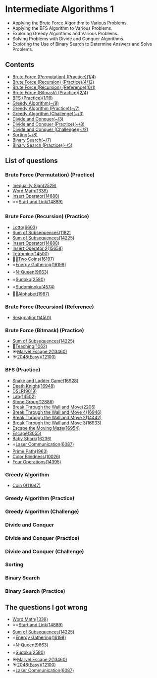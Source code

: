 Intermediate Algorithms 1
================

- Applying the Brute Force Algorithm to Various Problems.
- Applying the BFS Algorithm to Various Problems.
- Exploring Greedy Algorithms and Various Problems.
- Solving Problems with Divide and Conquer Algorithms.
- Exploring the Use of Binary Search to Determine Answers and Solve Problems.

Contents
-----------------

- [Brute Force (Permutation) (Practice)(1/4)](#brute-force-permutation-practice)
- [Brute Force (Recursion) (Practice)(4/12)](#brute-force-recursion-practice)
- [Brute Force (Recursion) (Reference)(0/1)](#brute-force-recursion-reference)
- [Brute Force (Bitmask) (Practice)(2/4)](#brute-force-bitmask-practice)
- [BFS (Practice)(1/16)](#bfs-practice)
- [Greedy Algorithm(~/9)](#greedy-algorithm)
- [Greedy Algorithm (Practice)(~/7)](#greedy-algorithm-practice)
- [Greedy Algorithm (Challenge)(~/3)](#greedy-algorithm-challenge)
- [Divide and Conquer(~/3)](#divide-and-conquer)
- [Divide and Conquer (Practice)(~/8)](#divide-and-conquer-practice)
- [Divide and Conquer (Challenge)(~/2)](#divide-and-conquer-challenge)
- [Sorting(~/8)](#sorting)
- [Binary Search(~/7)](#binary-search)
- [Binary Search (Practice)(~/5)](#binary-search-practice)

List of questions
------------

### Brute Force (Permutation) (Practice)

- [Inequality Sign(2529)](https://github.com/yoru4890/coding_test/blob/main/baekjoon/intermediate_algorithms_1/2529.md)
- [Word Math(1339)](https://github.com/yoru4890/coding_test/blob/main/baekjoon/intermediate_algorithms_1/1339.md)
- [Insert Operator(14888)](https://github.com/yoru4890/coding_test/blob/main/baekjoon/intermediate_algorithms_1/14888.md)
- ⭐⭐[Start and Link(14889)](https://github.com/yoru4890/coding_test/blob/main/baekjoon/intermediate_algorithms_1/14889.md)


### Brute Force (Recursion) (Practice)

- [Lotto(6603)](https://github.com/yoru4890/coding_test/blob/main/baekjoon/intermediate_algorithms_1/6603.md)
- [Sum of Subsequences(1182)](https://github.com/yoru4890/coding_test/blob/main/baekjoon/intermediate_algorithms_1/1182.md)
- [Sum of Subsequences(14225)](https://github.com/yoru4890/coding_test/blob/main/baekjoon/intermediate_algorithms_1/14225.md)
- [Insert Operator(14888)](https://github.com/yoru4890/coding_test/blob/main/baekjoon/intermediate_algorithms_1/14888.md)
- [Insert Operator 2(15658)](https://github.com/yoru4890/coding_test/blob/main/baekjoon/intermediate_algorithms_1/15658.md)
- [Tetromino(14500)](https://github.com/yoru4890/coding_test/blob/main/baekjoon/intermediate_algorithms_1/14500.md)
- 🌟🌟[Two Coins(16197)](https://github.com/yoru4890/coding_test/blob/main/baekjoon/intermediate_algorithms_1/16197.md)
- ⭐[Energy Gathering(16198)](https://github.com/yoru4890/coding_test/blob/main/baekjoon/intermediate_algorithms_1/16198.md)
- ⭐[N-Queen(9663)](https://github.com/yoru4890/coding_test/blob/main/baekjoon/intermediate_algorithms_1/9663.md)
- ⭐[Sudoku(2580)](https://github.com/yoru4890/coding_test/blob/main/baekjoon/intermediate_algorithms_1/2580.md)
- ⭐[Sudominoku(4574)](https://github.com/yoru4890/coding_test/blob/main/baekjoon/intermediate_algorithms_1/4574.md)
- 🌙🌙[Alphabet(1987)](https://github.com/yoru4890/coding_test/blob/main/baekjoon/intermediate_algorithms_1/1987.md)

### Brute Force (Recursion) (Reference)

- [Resignation(14501)](https://github.com/yoru4890/coding_test/blob/main/baekjoon/intermediate_algorithms_1/14501.md)

### Brute Force (Bitmask) (Practice)

- [Sum of Subsequences(14225)](https://github.com/yoru4890/coding_test/blob/main/baekjoon/intermediate_algorithms_1/14225.md)
- 🌟[Teaching(1062)](https://github.com/yoru4890/coding_test/blob/main/baekjoon/intermediate_algorithms_1/1062.md)
- ☀️[Marvel Escape 2(13460)](https://github.com/yoru4890/coding_test/blob/main/baekjoon/intermediate_algorithms_1/13460.md)
- ☀️[2048(Easy)(12100)](https://github.com/yoru4890/coding_test/blob/main/baekjoon/intermediate_algorithms_1/12100.md)

### BFS (Practice)

- [Snake and Ladder Game(16928)](https://github.com/yoru4890/coding_test/blob/main/baekjoon/intermediate_algorithms_1/16928.md)
- [Death Knight(16948)](https://github.com/yoru4890/coding_test/blob/main/baekjoon/intermediate_algorithms_1/16948.md)
- [DSLR(9019)](https://github.com/yoru4890/coding_test/blob/main/baekjoon/intermediate_algorithms_1/9019.md)
- [Lab(14502)](https://github.com/yoru4890/coding_test/blob/main/baekjoon/intermediate_algorithms_1/14502.md)
- [Stone Group(12886)](https://github.com/yoru4890/coding_test/blob/main/baekjoon/intermediate_algorithms_1/12886.md)
- [Break Through the Wall and Move(2206)](https://github.com/yoru4890/coding_test/blob/main/baekjoon/intermediate_algorithms_1/2206.md)
- [Break Through the Wall and Move 4(16946)](https://github.com/yoru4890/coding_test/blob/main/baekjoon/intermediate_algorithms_1/16946.md)
- [Break Through the Wall and Move 2(14442)](https://github.com/yoru4890/coding_test/blob/main/baekjoon/intermediate_algorithms_1/14442.md)
- [Break Through the Wall and Move 3(16933)](https://github.com/yoru4890/coding_test/blob/main/baekjoon/intermediate_algorithms_1/16933.md)
- [Escape the Moving Maze(16954)](https://github.com/yoru4890/coding_test/blob/main/baekjoon/intermediate_algorithms_1/16954.md)
- [Escape(3055)](https://github.com/yoru4890/coding_test/blob/main/baekjoon/intermediate_algorithms_1/3055.md)
- [Baby Shark(16236)](https://github.com/yoru4890/coding_test/blob/main/baekjoon/intermediate_algorithms_1/16236.md)
- ⭐[Laser Communication(6087)](https://github.com/yoru4890/coding_test/blob/main/baekjoon/intermediate_algorithms_1/6087.md)
- [Prime Path(1963)](https://github.com/yoru4890/coding_test/blob/main/baekjoon/intermediate_algorithms_1/1963.md)
- [Color Blindness(10026)](https://github.com/yoru4890/coding_test/blob/main/baekjoon/intermediate_algorithms_1/10026.md)
- [Four Operations(14395)](https://github.com/yoru4890/coding_test/blob/main/baekjoon/intermediate_algorithms_1/14395.md)

### Greedy Algorithm

- [Coin 0(11047)]()

### Greedy Algorithm (Practice)

### Greedy Algorithm (Challenge)

### Divide and Conquer

### Divide and Conquer (Practice)

### Divide and Conquer (Challenge)

### Sorting

### Binary Search

### Binary Search (Practice)


The questions I got wrong
-------------

- [Word Math(1339)](https://github.com/yoru4890/coding_test/blob/main/baekjoon/intermediate_algorithms_1/1339.md)
- ⭐⭐[Start and Link(14889)](https://github.com/yoru4890/coding_test/blob/main/baekjoon/intermediate_algorithms_1/14889.md)
- [Sum of Subsequences(14225)](https://github.com/yoru4890/coding_test/blob/main/baekjoon/intermediate_algorithms_1/14225.md)
- ⭐[Energy Gathering(16198)](https://github.com/yoru4890/coding_test/blob/main/baekjoon/intermediate_algorithms_1/16198.md)
- ⭐[N-Queen(9663)](https://github.com/yoru4890/coding_test/blob/main/baekjoon/intermediate_algorithms_1/9663.md)
- ⭐[Sudoku(2580)](https://github.com/yoru4890/coding_test/blob/main/baekjoon/intermediate_algorithms_1/2580.md)
- ☀️[Marvel Escape 2(13460)](https://github.com/yoru4890/coding_test/blob/main/baekjoon/intermediate_algorithms_1/13460.md)
- ☀️[2048(Easy)(12100)](https://github.com/yoru4890/coding_test/blob/main/baekjoon/intermediate_algorithms_1/12100.md)
- ⭐[Laser Communication(6087)](https://github.com/yoru4890/coding_test/blob/main/baekjoon/intermediate_algorithms_1/6087.md)
